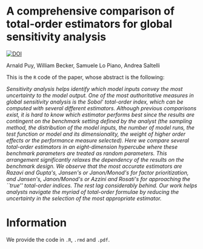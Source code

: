 
# A comprehensive comparison of total-order estimators for global sensitivity analysis

[![DOI](https://zenodo.org/badge/DOI/10.5281/zenodo.4946559.svg)](https://doi.org/10.5281/zenodo.4946559)

Arnald Puy, William Becker, Samuele Lo Piano, Andrea Saltelli

This is the `R` code of the paper, whose abstract is the following:

*Sensitivity analysis helps identify which model inputs convey the most uncertainty to the model output. One of the most authoritative measures in global sensitivity analysis is the Sobol' total-order index, which can be computed with several different estimators. Although previous comparisons exist, it is hard to know which estimator performs best since the results are contingent on the benchmark setting defined by the analyst (the sampling method, the distribution of the model inputs, the number of model runs, the test function or model and its dimensionality, the weight of higher order effects or the performance measure selected). Here we compare several total-order estimators in an eight-dimension hypercube where these benchmark parameters are treated as random parameters. This arrangement significantly relaxes the dependency of the results on the benchmark design. We observe that the most accurate estimators are Razavi and Gupta's, Jansen's or Janon/Monod's for factor prioritization, and Jansen's, Janon/Monod's or Azzini and Rosati's for approaching the ``true'' total-order indices. The rest lag considerably behind. Our work helps analysts navigate the myriad of total-order formulae by reducing the uncertainty in the selection of the most appropriate estimator.*

# Information

We provide the code in `.R`, `.rmd` and `.pdf`.

